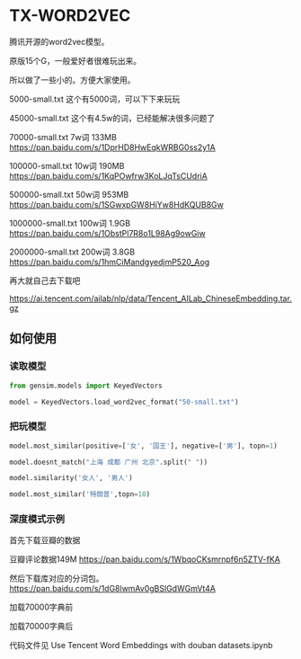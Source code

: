 # TX-WORD2VEC

腾讯开源的word2vec模型。

原版15个G，一般爱好者很难玩出来。

所以做了一些小的。方便大家使用。


5000-small.txt 这个有5000词，可以下下来玩玩

45000-small.txt 这个有4.5w的词，已经能解决很多问题了

70000-small.txt 7w词  133MB
https://pan.baidu.com/s/1DprHD8HwEqkWRBG0ss2y1A

100000-small.txt 10w词 190MB
https://pan.baidu.com/s/1KqPOwfrw3KoLJqTsCUdriA

500000-small.txt 50w词 953MB
https://pan.baidu.com/s/1SGwxpGW8HjYw8HdKQUB8Gw

1000000-small.txt 100w词 1.9GB
https://pan.baidu.com/s/1ObstPl7R8o1L98Ag9owGiw

2000000-small.txt 200w词 3.8GB
https://pan.baidu.com/s/1hmCiMandgyedjmP520_Aog

再大就自己去下载吧

https://ai.tencent.com/ailab/nlp/data/Tencent_AILab_ChineseEmbedding.tar.gz

## 如何使用

### 读取模型

```python
from gensim.models import KeyedVectors

model = KeyedVectors.load_word2vec_format("50-small.txt")
```
### 把玩模型

```python
model.most_similar(positive=['女', '国王'], negative=['男'], topn=1)

model.doesnt_match("上海 成都 广州 北京".split(" "))

model.similarity('女人', '男人')

model.most_similar('特朗普',topn=10)

```

### 深度模式示例

首先下载豆瓣的数据

豆瓣评论数据149M
https://pan.baidu.com/s/1WbqoCKsmrnpf6n5ZTV-fKA

然后下载库对应的分词包。
https://pan.baidu.com/s/1dG8lwmAv0gBSlGdWGmVt4A

加载70000字典前

加载70000字典后

代码文件见
Use Tencent Word Embeddings with douban datasets.ipynb


